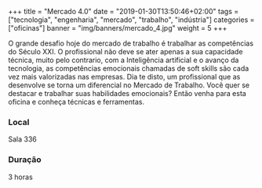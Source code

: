 +++
title = "Mercado 4.0"
date = "2019-01-30T13:50:46+02:00"
tags = ["tecnologia", "engenharia", "mercado", "trabalho", "indústria"]
categories = ["oficinas"]
banner = "img/banners/mercado_4.jpg"
weight = 5
+++

O grande desafio hoje do mercado de trabalho é trabalhar as competências do Século XXI. O profissional não deve se ater apenas a sua capacidade técnica, muito pelo contrario, com a Inteligência artificial e o avanço da tecnologia, as  competências emocionais chamadas de soft skills são cada vez mais valorizadas nas empresas. Dia te disto, um profissional que as desenvolve se torna  um diferencial no Mercado de Trabalho. Você quer se destacar e trabalhar suas habilidades emocionais? Então venha para esta oficina e conheça técnicas e ferramentas.

### Local
Sala 336

### Duração 
3 horas